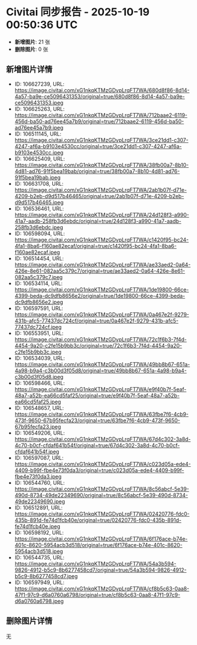 # Civitai 同步报告 - 2025-10-19 00:50:36 UTC

- **新增图片**: 21 张
- **删除图片**: 0 张

## 新增图片详情
- ID: 106627239, URL: https://image.civitai.com/xG1nkqKTMzGDvpLrqFT7WA/680d8f86-8d14-4a57-ba9e-ce5096431353/original=true/680d8f86-8d14-4a57-ba9e-ce5096431353.jpeg
- ID: 106625263, URL: https://image.civitai.com/xG1nkqKTMzGDvpLrqFT7WA/712baae2-6119-456d-ba50-ad76ee45a7b9/original=true/712baae2-6119-456d-ba50-ad76ee45a7b9.jpeg
- ID: 106511145, URL: https://image.civitai.com/xG1nkqKTMzGDvpLrqFT7WA/3ce21dd1-c307-4247-af6a-b9103e4530cc/original=true/3ce21dd1-c307-4247-af6a-b9103e4530cc.jpeg
- ID: 106625409, URL: https://image.civitai.com/xG1nkqKTMzGDvpLrqFT7WA/38fb00a7-8b10-4d81-ad76-91f5bea19bab/original=true/38fb00a7-8b10-4d81-ad76-91f5bea19bab.jpeg
- ID: 106631708, URL: https://image.civitai.com/xG1nkqKTMzGDvpLrqFT7WA/2ab1b07f-d71e-4209-b2eb-d9d517b46465/original=true/2ab1b07f-d71e-4209-b2eb-d9d517b46465.jpeg
- ID: 106536461, URL: https://image.civitai.com/xG1nkqKTMzGDvpLrqFT7WA/24d128f3-a990-41a7-aadb-258fb3d6ebdc/original=true/24d128f3-a990-41a7-aadb-258fb3d6ebdc.jpeg
- ID: 106598094, URL: https://image.civitai.com/xG1nkqKTMzGDvpLrqFT7WA/c1420f95-bc24-4fa1-8ba6-f160ae82ecaf/original=true/c1420f95-bc24-4fa1-8ba6-f160ae82ecaf.jpeg
- ID: 106514454, URL: https://image.civitai.com/xG1nkqKTMzGDvpLrqFT7WA/ae33aed2-0a64-426e-8e61-082aa5c379c7/original=true/ae33aed2-0a64-426e-8e61-082aa5c379c7.jpeg
- ID: 106534114, URL: https://image.civitai.com/xG1nkqKTMzGDvpLrqFT7WA/1de19800-66ce-4399-beda-dc9dfb8656e2/original=true/1de19800-66ce-4399-beda-dc9dfb8656e2.jpeg
- ID: 106597591, URL: https://image.civitai.com/xG1nkqKTMzGDvpLrqFT7WA/0a467e2f-9279-431b-afc5-77437dc724cf/original=true/0a467e2f-9279-431b-afc5-77437dc724cf.jpeg
- ID: 106553951, URL: https://image.civitai.com/xG1nkqKTMzGDvpLrqFT7WA/72c1f6b3-7f4d-4454-9a20-c2fe15b9bb3c/original=true/72c1f6b3-7f4d-4454-9a20-c2fe15b9bb3c.jpeg
- ID: 106534039, URL: https://image.civitai.com/xG1nkqKTMzGDvpLrqFT7WA/49bb8b67-651a-4a98-b9a4-c3b00d3f05d8/original=true/49bb8b67-651a-4a98-b9a4-c3b00d3f05d8.jpeg
- ID: 106598466, URL: https://image.civitai.com/xG1nkqKTMzGDvpLrqFT7WA/e9f40b7f-5eaf-48a7-a52b-ea66cd5faf25/original=true/e9f40b7f-5eaf-48a7-a52b-ea66cd5faf25.jpeg
- ID: 106548657, URL: https://image.civitai.com/xG1nkqKTMzGDvpLrqFT7WA/63fbe7f6-4cb9-473f-9650-67b95fecfa23/original=true/63fbe7f6-4cb9-473f-9650-67b95fecfa23.jpeg
- ID: 106549206, URL: https://image.civitai.com/xG1nkqKTMzGDvpLrqFT7WA/67d4c302-3a8d-4c70-b0cf-cfdaf641b54f/original=true/67d4c302-3a8d-4c70-b0cf-cfdaf641b54f.jpeg
- ID: 106597087, URL: https://image.civitai.com/xG1nkqKTMzGDvpLrqFT7WA/c023d05a-ede4-4409-b99f-fbe4e73f0da3/original=true/c023d05a-ede4-4409-b99f-fbe4e73f0da3.jpeg
- ID: 106544760, URL: https://image.civitai.com/xG1nkqKTMzGDvpLrqFT7WA/8c56abcf-5e39-490d-8734-49de22349690/original=true/8c56abcf-5e39-490d-8734-49de22349690.jpeg
- ID: 106512891, URL: https://image.civitai.com/xG1nkqKTMzGDvpLrqFT7WA/02420776-fdc0-435b-891d-fe74d1fcb40e/original=true/02420776-fdc0-435b-891d-fe74d1fcb40e.jpeg
- ID: 106598192, URL: https://image.civitai.com/xG1nkqKTMzGDvpLrqFT7WA/6f176ace-b74e-401c-8620-5954acb3d518/original=true/6f176ace-b74e-401c-8620-5954acb3d518.jpeg
- ID: 106544735, URL: https://image.civitai.com/xG1nkqKTMzGDvpLrqFT7WA/54a3b594-9826-4912-b5c9-8b6277458cd7/original=true/54a3b594-9826-4912-b5c9-8b6277458cd7.jpeg
- ID: 106597949, URL: https://image.civitai.com/xG1nkqKTMzGDvpLrqFT7WA/cf8b5c63-0aa8-47f1-97c9-d6a0760a6798/original=true/cf8b5c63-0aa8-47f1-97c9-d6a0760a6798.jpeg

## 删除图片详情
无
